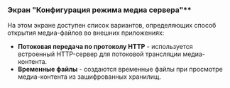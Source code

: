 ### Экран "Конфигурация режима медиа сервера"**

На этом экране доступен список вариантов, определяющих способ открытия медиа-файлов во внешних приложениях:
- **Потоковая передача по протоколу HTTP** - используется встроенный HTTP-сервер для потоковой трансляции медиа-контента.
- **Временные файлы** - создаются временные файлы при просмотре медиа-контента из зашифрованных хранилищ.